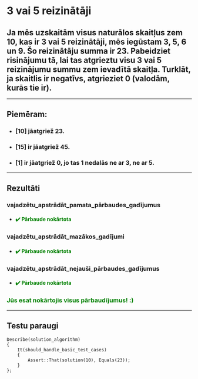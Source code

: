 # **3 vai 5 reizinātāji**

## **Ja mēs uzskaitām visus naturālos skaitļus zem 10, kas ir 3 vai 5 reizinātāji, mēs iegūstam 3, 5, 6 un 9. Šo reizinātāju summa ir 23. Pabeidziet risinājumu tā, lai tas atgrieztu visu 3 vai 5 reizinājumu summu zem ievadītā skaitļa. Turklāt, ja skaitlis ir negatīvs, atgrieziet 0 (valodām, kurās tie ir).**
------
## **Piemēram:**

* ### [10] jāatgriež 23.

* ### [15] ir jāatgriež 45.
  
* ### [1] ir jāatgriež 0, jo tas 1 nedalās ne ar 3, ne ar 5.
  
---
## **Rezultāti**


### vajadzētu_apstrādāt_pamata_pārbaudes_gadījumus
- #### <span style="color:green">:heavy_check_mark: Pārbaude nokārtota</span>

### vajadzētu_apstrādāt_mazākos_gadījumi
- #### <span style="color:green">:heavy_check_mark: Pārbaude nokārtota</span>

### vajadzētu_apstrādāt_nejauši_pārbaudes_gadījumus
- #### <span style="color:green">:heavy_check_mark: Pārbaude nokārtota</span>


  
  
### <span style="color:green"> Jūs esat nokārtojis visus pārbaudījumus! :)</span>

---
## **Testu paraugi**
```
Describe(solution_algorithm)
{
    It(should_handle_basic_test_cases)
    {
        Assert::That(solution(10), Equals(23));
    }
};